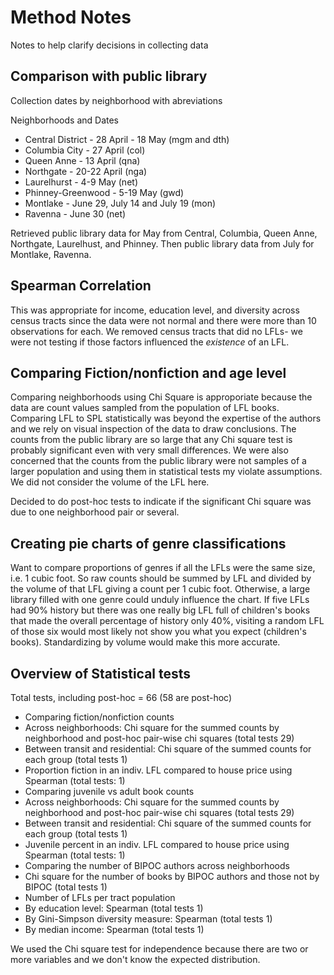 # Method Notes

Notes to help clarify decisions in collecting data


## Comparison with public library

Collection dates by neighborhood with abreviations

Neighborhoods and Dates
- Central District - 28 April - 18 May (mgm and dth)
- Columbia City - 27 April (col)
- Queen Anne - 13 April (qna)
- Northgate - 20-22 April (nga)
- Laurelhurst - 4-9 May (net)
- Phinney-Greenwood - 5-19 May (gwd)
- Montlake - June 29, July 14 and July 19 (mon)
- Ravenna - June 30 (net)

Retrieved public library data for May from Central, Columbia, Queen Anne, Northgate, Laurelhust, and Phinney. Then public library data from July for Montlake, Ravenna.


## Spearman Correlation
This was appropriate for income, education level, and diversity across census tracts since the data were not normal and there were more than 10 observations for each. We removed census tracts that did no LFLs- we were not testing if those factors influenced the *existence* of an LFL.

## Comparing Fiction/nonfiction and age level

Comparing neighborhoods using Chi Square is approporiate because the data are count values sampled from the population of LFL books. Comparing LFL to SPL statistically was beyond the expertise of the authors and we rely on visual inspection of the data to draw conclusions.
The counts from the public library are so large that any Chi square test is probably significant even with very small differences. We were also concerned that the counts from the public library were not samples of a larger population and using them in statistical tests my violate assumptions.
We did not consider the volume of the LFL here.

Decided to do post-hoc tests to indicate if the significant Chi square was due to one neighborhood pair or several.

## Creating pie charts of genre classifications

Want to compare proportions of genres if all the LFLs were the same size, i.e. 1 cubic foot. So raw counts should be summed by LFL and divided by the volume of that LFL giving a count per 1 cubic foot.
Otherwise, a large library filled with one genre could unduly influence the chart. If five LFLs had 90% history but there was one really big LFL full of children's books that made the overall percentage of history only 40%, visiting a random LFL of those six would most likely not show you what you expect (children's books).
Standardizing by volume would make this more accurate.

## Overview of Statistical tests

Total tests, including post-hoc = 66  (58 are post-hoc)

- Comparing fiction/nonfiction counts
 - Across neighborhoods: Chi square for the summed counts by neighborhood and post-hoc pair-wise chi squares (total tests 29)
 - Between transit and residential: Chi square of the summed counts for each group (total tests 1)
 - Proportion fiction in an indiv. LFL compared to house price using Spearman (total tests: 1)
- Comparing juvenile vs adult book counts
 - Across neighborhoods: Chi square for the summed counts by neighborhood and post-hoc pair-wise chi squares (total tests 29)
 - Between transit and residential: Chi square of the summed counts for each group (total tests 1)
 - Juvenile percent in an indiv. LFL compared to house price using Spearman (total tests: 1)
- Comparing the number of BIPOC authors across neighborhoods
 - Chi square for the number of books by BIPOC authors and those not by BIPOC (total tests 1)
- Number of LFLs per tract population
 - By education level: Spearman (total tests 1)
 - By Gini-Simpson diversity measure: Spearman (total tests 1)
 - By median income: Spearman (total tests 1)
 
 We used the Chi square test for independence because there are two or more variables and we don't know the expected distribution.
